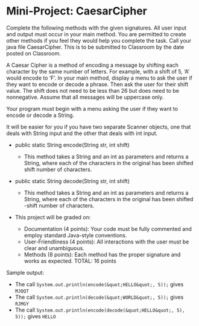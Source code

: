 # Mini-Project: CaesarCipher

Complete the following methods with the given signatures. All user input and output must occur in your main
method. You are permitted to create other methods if you feel they would help you complete the task. Call your
java file CaesarCipher. This is to be submitted to Classroom by the date posted on Classroom.

A Caesar Cipher is a method of encoding a message by shifting each character by the same number of letters.
For example, with a shift of 5, ‘A’ would encode to ‘F’. In your main method, display a menu to ask the user if
they want to encode or decode a phrase. Then ask the user for their shift value. The shift does not need to be
less than 26 but does need to be nonnegative. Assume that all messages will be uppercase only.

Your program must begin with a menu asking the user if they want to encode or decode a String.

It will be easier for you if you have two separate Scanner objects, one that deals with String input and the
other that deals with int input.

- public static String encode(String str, int shift)
  - This method takes a String and an int as parameters and returns a String, where each of the characters in the original has been shifted shift number of characters.
- public static String decode(String str, int shift)
  - This method takes a String and an int as parameters and returns a String, where each of the characters in the original has been shifted -shift number of characters.

- This project will be graded on:
  - Documentation (4 points): Your code must be fully commented and employ standard Java-style
conventions.
  - User-Friendliness (4 points): All interactions with the user must be clear and unambiguous.
  - Methods (8 points): Each method has the proper signature and works as expected.
TOTAL: 16 points

Sample output:
- The call ```System.out.println(encode(&quot;HELLO&quot;, 5));``` gives ```MJQQT```
- The call ```System.out.println(decode(&quot;WORLD&quot;, 5));``` gives ```RJMGY```
- The call ```System.out.println(encode(decode(&quot;HELLO&quot;, 5), 5));``` gives ```HELLO```
